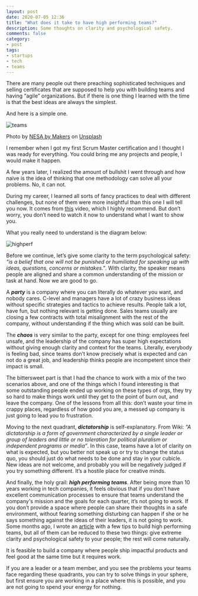 ```yaml
---
layout: post
date: 2020-07-05 12:36
title: "What does it take to have high performing teams?"
description: Some thoughts on clarity and psychological safety.
comments: false
category: 
- post
tags:
- startups
- tech
- teams
---
```


There are many people out there preaching sophisticated techniques and selling certificates that are supposed to help you with building teams and having “agile” organizations. But if there is one thing I learned with the time is that the best ideas are always the simplest.

And here is a simple one.

![teams](https://gopher.hey.com/skmoX5deBVHGYTH6wXMaEiZ-Ntk-gZ0V-2EzKkA796OQ=/https://cdn.substack.com/image/fetch/w_2912,c_limit,f_auto,q_auto:good,fl_progressive:steep/https%3A%2F%2Fbucketeer-e05bbc84-baa3-437e-9518-adb32be77984.s3.amazonaws.com%2Fpublic%2Fimages%2Fa37a0acf-7b55-4c2f-8fa7-55104067860b_6720x4480.jpeg)

Photo by [NESA by Makers](https://email.mg1.substack.com/c/eJw1kMtuwyAQRb_GLC1sHBwvWFSt8gXdWzzGNbIBC4Y25OuLk1aa1Zkj3ZmrJcJXiEUgJCQ5QZytEcQIOvZ6VMSmeYkATtpdkCOr3WqJNvjT4pTzK1nFsjB26dQw8E5ypYZlMvTCWXftDeX9pMkREs4yGwteg4BviCV4ILtYEY_UsLemv9XJPh27TGurgzvJQD0kqYqTG8Sq3TK6OYUcNTTs499uen5yB8ZmV3mEBWKU-x_XwSN4rAsdq4Lv4SifcEdiRU97Skd6oROlXdd2rdeRP-4PvrGa7b66NmWVUOrtvIhEkfeSEqS6XKE8WW2kJjiXvcUyg5dqByMwZiD4qvT5O5YDhIeftAMixBd8NjgxNpIaY0Kt2Iu0yk3-AmCqjMg) on [Unsplash](https://email.mg1.substack.com/c/eJw1UMtuwzAM-5r4GDhxmzQHH4YV_YLdA9tRG6N-BJa81f36Oe0GSIBEESBFowhuMRVJgMQyQprtItki-dibUTOL8zUBeGWdZFvWzhpFNoadNfBhOLFVDpPQQhh9OPKeH09Tfz3xBUbViYkLoTnbItKs8mIhGJDwDanEAMzJlWjDRnw0_aVWDrg5hWtroq8r1t7WSHEfCJRvxCWTnzHmZKAR539-0w877mGxuZLOCa6QknJ_uImBIFA9mFQp9Bm38gUPYlb21TAf-ZFPnHdd27XBpOH5eA530Ry4v3UtZo2kzH33xJLMriAC1uMK5YXVTKqC9zlYKjMEpR0sklIGRu9QX99T2UAG-EEHRJDe4CvDSYiRVZkl1pCDxFXd1S-qoIzF)

I remember when I got my first Scrum Master certification and I thought I was ready for everything. You could bring me any projects and people, I would make it happen.

A few years later, I realized the amount of bullshit I went through and how naive is the idea of thinking that one methodology can solve all your problems. No, it can not.

During my career, I learned all sorts of fancy practices to deal with different challenges, but none of them were more insightful than this one I will tell you now. It comes from [this](https://www.youtube.com/watch?v=y6YbAvEtS8k) video, which I highly recommend. But don’t worry, you don’t need to watch it now to understand what I want to show you.

What you really need to understand is the diagram below:

![highperf](https://gopher.hey.com/sh83wYdUZuF5uausmZhBsuBJxZttipsJKiZFARQWhxZg=/https://cdn.substack.com/image/fetch/w_1138,c_limit,f_auto,q_auto:good,fl_progressive:steep/https%3A%2F%2Fbucketeer-e05bbc84-baa3-437e-9518-adb32be77984.s3.amazonaws.com%2Fpublic%2Fimages%2F2d742ea1-7140-49b5-af3a-914c8a54d419_569x393.png)

Before we continue, let’s give some clarity to the term psychological safety: *“is a belief that one will not be punished or humiliated for speaking up with ideas, questions, concerns or mistakes."*. With clarity, the speaker means people are aligned and share a common understanding of the mission or task at hand. Now we are good to go.

A ***party*** is a company where you can literally do whatever you want, and nobody cares. C-level and managers have a lot of crazy business ideas without specific strategies and tactics to achieve results. People talk a lot, have fun, but nothing relevant is getting done. Sales teams usually are closing a few contracts with total misalignment with the rest of the company, without understanding if the thing which was sold can be built.

The ***chaos*** is very similar to the party, except for one thing: employees feel unsafe, and the leadership of the company has super high expectations without giving enough clarity and context for the teams. Literally, everybody is feeling bad, since teams don’t know precisely what is expected and can not do a great job, and leadership thinks people are incompetent since their impact is small.

The bittersweet part is that I had the chance to work with a mix of the two scenarios above, and one of the things which I found interesting is that some outstanding people ended up working on these types of orgs, they try so hard to make things work until they get to the point of burn out, and leave the company. One of the lessons from all this: don’t waste your time in crappy places, regardless of how good you are, a messed up company is just going to lead you to frustration.

Moving to the next quadrant, ***dictatorship*** is self-explanatory. From Wiki: *“A dictatorship is a form of government characterized by a single leader or group of leaders and little or no toleration for political pluralism or independent programs or media”*. In this case, teams have a lot of clarity on what is expected, but you better not speak up or try to change the status quo, you should just do what needs to be done and stay in your cubicle. New ideas are not welcome, and probably you will be negatively judged if you try something different. It’s a hostile place for creative minds.

And finally, the holy grail: ***high performing teams***. After being more than 10 years working in tech companies, it feels obvious that if you don't have excellent communication processes to ensure that teams understand the company's mission and the goals for each quarter, it’s not going to work. If you don’t provide a space where people can share their thoughts in a safe environment, without fearing something disturbing can happen if she or he says something against the ideas of their leaders, it is not going to work. Some months ago, I wrote an [article](https://medium.com/datadriveninvestor/building-high-performing-teams-in-2020-6478b338f1f2) with a few tips to build high performing teams, but all of them can be reduced to these two things: give extreme clarity and psychological safety to your people; the rest will come naturally. 

It is feasible to build a company where people ship impactful products and feel good at the same time but it requires work.

If you are a leader or a team member, and you see the problems your teams face regarding these quadrants, you can try to solve things in your sphere, but first ensure you are working in a place where this is possible, and you are not going to spend your energy for nothing.